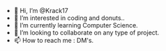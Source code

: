 - 👋 Hi, I’m @Krack17
- 👀 I’m interested in coding and donuts..
- 🌱 I’m currently learning Computer Science.
- 💞️ I’m looking to collaborate on any type of project.
- 📫 How to reach me : DM's.

<!---
Krack17/Krack17 is a ✨ special ✨ repository because its `README.md` (this file) appears on your GitHub profile.
You can click the Preview link to take a look at your changes.
--->
